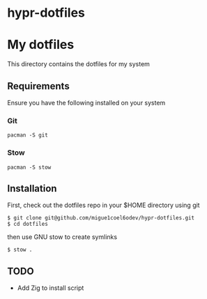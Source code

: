 # hypr-dotfiles

# My dotfiles

This directory contains the dotfiles for my system

## Requirements

Ensure you have the following installed on your system

### Git

```
pacman -S git
```

### Stow

```
pacman -S stow
```

## Installation

First, check out the dotfiles repo in your $HOME directory using git

```
$ git clone git@github.com/migue1coel6odev/hypr-dotfiles.git
$ cd dotfiles
```

then use GNU stow to create symlinks

```
$ stow .
```


## TODO
- Add Zig to install script

